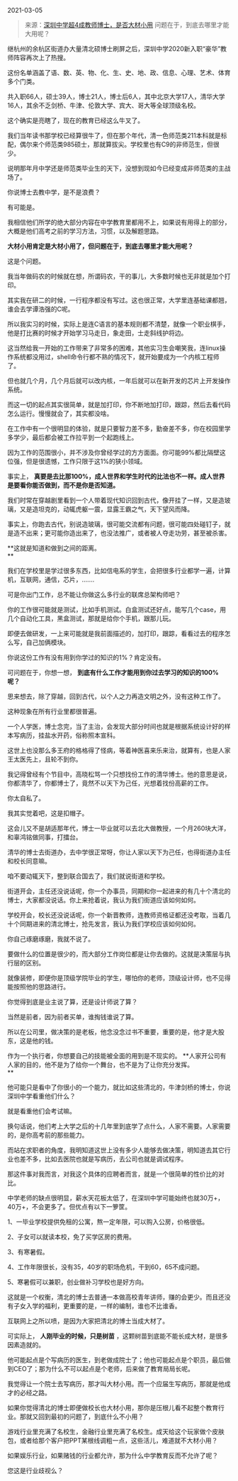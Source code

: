 2021-03-05

> 来源：[深圳中学超4成教师博士，是否大材小用](http://mp.weixin.qq.com/s?__biz=MzU0MjYwNDU2Mw==&mid=2247496983&idx=2&sn=424d5818e5f1a680208ba597dd076e2c&chksm=fb1a996bcc6d107d619ee2a8d42b6865d60e6970950a2cf9908a6504d33f6b918f8a50bf7d5c&scene=27#wechat_redirect)
> 问题在于，到底去哪里才能大用呢？

继杭州的余杭区街道办大量清北硕博士刷屏之后，深圳中学2020新入职“豪华”教师阵容再次上了热搜。  

  

这份名单涵盖了语、数、英、物、化、生、史、地、政、信息、心理、艺术、体育多个门类。  

  

共入职66人，硕士39人，博士21人，博士后6人，其中北京大学17人，清华大学16人，其余不乏剑桥、牛津、伦敦大学、宾大、哥大等全球顶级名校。

  

这个确实是亮瞎了，现在的教育已经这么牛叉了。  

  

我们当年读书那学校已经算很牛了，但在那个年代，清一色师范类211本科就是标配，偶尔来个师范类985硕士，那就算拔尖。学校里也有C9的非师范生，但很少。  

  

说明那年月中学还是师范类毕业生的天下，没想到现如今已经变成非师范类的主战场了。  

  

你说博士去教中学，是不是浪费？  

  

有可能是。

  

我相信他们所学的绝大部分内容在中学教育里都用不上，如果说有用得上的部分，大概是他们高考之前的学习方法，习惯，以及解题思路。

  

 **大材小用肯定是大材小用了，但问题在于，到底去哪里才能大用呢？**

  

这是个问题。

  

我当年做码农的时候就在想，所谓码农，干的事儿，大多数时候也无非就是加个打印。  

  

其实我在研二的时候，一行程序都没有写过。这也很正常，大学里连基础课都翘，谁会去学谭浩强的C呢。  

  

所以我实习的时候，实际上是连C语言的基本规则都不清楚，就像一个职业棋手，他是打比赛的时候才开始学习马走日，象走田，士走斜线护将边。

  

这当然给我一开始的工作带来了非常多的困难，其他实习生会嘲笑我，连linux操作系统都没用过，shell命令行都不熟的情况下，就开始要成为一个内核工程师了。  

  

但也就几个月，几个月后就可以改内核，一年后就可以在新开发的芯片上开发操作系统。  

  

而这一切的起点其实很简单，就是加打印，你不断地加打印，跟踪，然后去看代码怎么运行。慢慢就会了，其实都没啥。  

  

在工作中有一个很明显的体验，就是只要智力差不多，勤奋差不多，你在校园里学多学少，最后都会被工作拉平到一个起跑线上。

  

因为工作的范围很小，并不涉及你曾经学过的方方面面。你可能99%都比隔壁这位强，但是很遗憾，工作只限于这1%的狭小领域。  

  

事实上， **真要是去比那100%，成人世界和学生时代的比法也不一样。成人世界是要看你能否做到，而不是你是否知道。**

  

我们时常在穿越剧里看到一个人带着现代知识回到古代，像开挂了一样，又是造玻璃，又是造坦克的，动辄虎躯一震，显露王霸之气，天下望风而降。

  

事实上，你跑去古代，别说造玻璃，很可能交流都有问题，很可能四处碰钉子，就是造不出来；更可能你造出来了，也没法推广，或者被人夺走功劳，甚至被杀害。  

  

 **这就是知道和做到之间的距离。  
**

  

我们在学校里是学过很多东西，比如信电系的学生，会把很多行业都学一遍，计算机，互联网，通信，芯片，.......

  

可是你出门工作，总不能让你做这么多行业的联席总架构师吧？  

  

你的工作很可能就是测试，比如手机测试。白盒测试还好点，能写几个case，用几个自动化工具，黑盒测试，那就是给你个手机，跟那儿玩。  

  

即便去做研发，一上来可能就是我前面描述的，加打印，跟踪，看看过去的程序怎么写，自己加俩模块。  

  

你说这份工作有没有用到你学过的知识的1%？肯定没有。  

  

可问题在于，你想一想， **到底有什么工作才能用到你过去学习的知识的100%呢？**  

  

思来想去，除了穿越，回到古代，以个人之力再造文明之外，没有这种工作了。  

  

这种现象在所有行业里都很普遍。  

  

一个人学医，博士念完，当了主治，会发现大部分时间也就是根据系统设计好的样本写病历，挂盐水开药，俗称照本宣科。

  

这世上也没那么多王府的格格得了怪病，等着神医喜来乐来治，就算有，也是人家王太医先上，且轮不到你。  

  

我记得曾经有个节目中，高晓松骂一个只想找份工作的清华博士。他的意思是说，你都清华了，你都博士了，竟然不以天下为己任，光想着找份高薪的工作。

  

你太自私了。

  

我其实觉着吧，这是扣帽子。  

  

这会儿又不是胡适那年代，博士一毕业就可以去北大做教授，一个月260块大洋，和辜鸿铭做同事，打擂台。

  

清华的博士去街道办，去中学很正常呀，你让人家以天下为己任，也得街道办主任和校长同意嘛。

  

咱不要动辄天下，整到联合国去了，我们就说街道和学校。  

  

街道开会，主任还没说话呢，你一个办事员，同期和你一起进来的有几十个清北的博士，大家都没说话。你上来抢着说，我认为我们街道应该如何如何。

  

学校开会，校长还没说话呢，你一个新晋教师，连教师资格证都还没考取，当着几十个同期进来的清北博士，抢先发言，我认为我们学校应该如何如何。  

  

你自己琢磨琢磨，我就不说了。  

  

要做什么的位置是很少的，而大部分工作岗位都是让你去做的。这就是决策层与执行层的区别。  

  

就像装修，即便你是顶级学院毕业的学生，哪怕你的老师，顶级设计师，也不见得能按照他的思路进行。  

  

你觉得到底是业主说了算，还是设计师说了算？  

  

当然是前者，因为前者买单，谁掏钱谁说了算。

  

所以在公司里，做决策的是老板，他念没念过书不重要，重要的是，他才是大股东，这是他的钱。

  

作为一个执行者，你想要自己的技能被全面的用到是不现实的。 **人家开公司有人家的目的，他不是为了给你一个舞台，也不是为了让你充分发挥。  
**

  

他可能只是看中了你很小的一个能力，就比如这些清北的，牛津剑桥的博士，你说深圳中学看重他们什么？

  

就是看重他们会考试嘛。

  

换句话说，他们考上大学之后的十几年里到底学了点什么，人家不需要。人家需要的，是你高考前的那些能力。  

  

而站在求职者的角度，我明知道这世上没有多少人能够去做决策，明知道去其它行业也差不多，比如去医院也就是写病历，去公司也就是调试程序。  

  

那这件事对我而言，对我这个具体的应聘者而言，就是一个很简单的性价比的对比。

  

中学老师的缺点很明显，薪水天花板太低了，在深圳中学可能始终也就30万+，40万+，不会更多了。但优点有以下一箩筐。

  

1、一毕业学校提供免租的公寓，熬一定年限，可以购入公房，价格很低。

2、子女可以就读本校，免了买学区房的费用。

3、有寒暑假。

4、工作年限很长，没有35，40岁的职场危机，干到60，65不成问题。

5、寒暑假可以兼职，创业做补习学校也是好方向。

  

这就是一个权衡，清北的博士去普通一本做高校青年讲师，赚的会更少。而且还没有子女入学的福利，更重要的是，一样的编制，谁也不比谁香。

  

互联网上之所以喷，是因为大家把清北的博士当成大材了。  

  

可实际上， **人刚毕业的时候，只是树苗** ，这颗树苗到底能不能长成大材，是很多因素造就的。

  

他可能起点是个写病历的医生，到老做成院士了；他也可能起点是个职员，最后做到CEO了；那为什么不可以起点是个老师，后来做了教育局局长呢。  

  

我觉得让一个院士去写病历，那才叫大材小用。而一个应届生写病历，那就是他成才的必经之路。

  

如果你觉得清北的博士即便做校长也大材小用，那你是压根儿看不起整个教育行业。那就又回到最初的问题了，到底什么不小用？

  

游戏行业里充满了名校生，金融行业里充满了名校生。成天给这个玩家做个皮肤包，或者给那个客户把PPT某根线调粗一点，这些活儿，难道就不大材小用？

  

如果娱乐行业，如果赌钱的行业都允许，那为什么中学教育反而不允许了呢？  

  

您这是行业歧视么？

